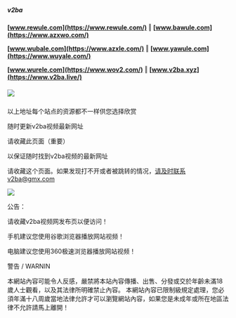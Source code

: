 ##### v2ba
**[www.rewule.com](https://www.rewule.com/)** ‖ **[www.bawule.com](https://www.azxwo.com/)**

**[www.wubale.com](https://www.azxle.com/)** ‖ **[www.yawule.com](https://www.wuyale.com/)**

**[www.wurele.com](https://www.wov2.com/)** ‖ **[www.v2ba.xyz](https://www.v2ba.live/)**
##### ![](https://d.deya.vip/v2ba.png)
以上地址每个站点的资源都不一样供您选择欣赏

随时更新v2ba视频最新网址

请收藏此页面（重要）

以保证随时找到v2ba视频的最新网址

请收藏这个页面。如果发现打不开或者被跳转的情况，请及时联系v2ba@gmx.com

![](http://d.deya.vip/asdasd.png)

公告：

请收藏v2ba视频网发布页以便访问！

手机建议您使用谷歌浏览器播放网站视频！

电脑建议您使用360极速浏览器播放网站视频！

警告 / WARNIN

本網站內容可能令人反感，嚴禁將本站內容傳播、出售、分發或交於年齡未滿18歲人士觀看，以及其法律所明確禁止內容。
本網站內容已限制級規定處理，您必須年滿十八周歲當地法律允許才可以瀏覽網站內容，如果您是未成年或所在地區法律不允許請馬上離開！
